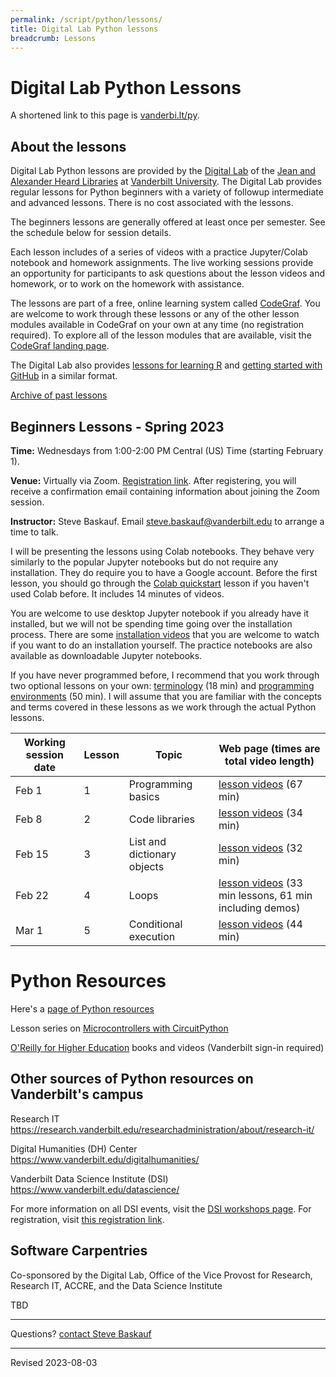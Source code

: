 ```yaml
---
permalink: /script/python/lessons/
title: Digital Lab Python lessons
breadcrumb: Lessons
---
```


# Digital Lab Python Lessons

A shortened link to this page is [vanderbi.lt/py](http://vanderbi.lt/py).

## About the lessons

Digital Lab Python lessons are provided by the [Digital Lab](https://www.library.vanderbilt.edu/disc/) of the [Jean and Alexander Heard Libraries](https://www.library.vanderbilt.edu/) at [Vanderbilt University](https://www.vanderbilt.edu/).  The Digital Lab provides regular lessons for Python beginners with a variety of followup intermediate and advanced lessons. There is no cost associated with the lessons.

The beginners lessons are generally offered at least once per semester.  See the schedule below for session details.   

Each lesson includes of a series of videos with a practice Jupyter/Colab notebook and homework assignments. The live working sessions provide an opportunity for participants to ask questions about the lesson videos and homework, or to work on the homework with assistance.  

The lessons are part of a free, online learning system called [CodeGraf](../../codegraf). You are welcome to work through these lessons or any of the other lesson modules available in CodeGraf on your own at any time (no registration required). To explore all of the lesson modules that are available, visit the [CodeGraf landing page](../../codegraf). 

The Digital Lab also provides [lessons for learning R](http://vanderbi.lt/r) and [getting started with GitHub](http://vanderbi.lt/github) in a similar format.

[Archive of past lessons](../archive/)


## Beginners Lessons - Spring 2023

**Time:** Wednesdays from 1:00-2:00 PM Central (US) Time (starting February 1). 

**Venue:** Virtually via Zoom.  [Registration link](https://vanderbilt.zoom.us/meeting/register/tJUpd-uqrzsjGtKW_B405-79c6IUnKtMnTZr). After registering, you will receive a confirmation email containing information about joining the Zoom session. 

**Instructor:** Steve Baskauf. Email [steve.baskauf@vanderbilt.edu](mailto:steve.baskauf@vanderbilt.edu) to arrange a time to talk.

I will be presenting the lessons using Colab notebooks. They behave very similarly to the popular Jupyter notebooks but do not require any installation. They do require you to have a Google account. Before the first lesson, you should go through the [Colab quickstart](../../codegraf/003a/) lesson if you haven't used Colab before. It includes 14 minutes of videos.

You are welcome to use desktop Jupyter notebook if you already have it installed, but we will not be spending time going over the installation process. There are some [installation videos](../../codegraf/003/) that you are welcome to watch if you want to do an installation yourself. The practice notebooks are also available as downloadable Jupyter notebooks.

If you have never programmed before, I recommend that you work through two optional lessons on your own: [terminology](../../codegraf/001/) (18 min) and [programming environments](../../codegraf/002/) (50 min). I will assume that you are familiar with the concepts and terms covered in these lessons as we work through the actual Python lessons.

| Working session date | Lesson | Topic | Web page (times are total video length) |
|---|---|---|---|
| Feb 1 | 1 | Programming basics | [lesson videos](../../codegraf/004/) (67 min) |
| Feb 8 | 2 | Code libraries | [lesson videos](../../codegraf/005/) (34 min) |
| Feb 15 | 3 | List and dictionary objects | [lesson videos](../../codegraf/006a/) (32 min) |
| Feb 22 | 4 | Loops | [lesson videos](../../codegraf/006b/) (33 min lessons, 61 min including demos) |
| Mar 1 | 5 | Conditional execution | [lesson videos](../../codegraf/006c/) (44 min) |




# Python Resources

Here's a [page of Python resources](../)

Lesson series on [Microcontrollers with CircuitPython](../circuit/)

[O'Reilly for Higher Education](http://www.library.vanderbilt.edu/eres?id=1676) books and videos (Vanderbilt sign-in required)

## Other sources of Python resources on Vanderbilt's campus

Research IT <https://research.vanderbilt.edu/researchadministration/about/research-it/>

Digital Humanities (DH) Center <https://www.vanderbilt.edu/digitalhumanities/>

Vanderbilt Data Science Institute (DSI) <https://www.vanderbilt.edu/datascience/>

For more information on all DSI events, visit the [DSI workshops page](https://www.vanderbilt.edu/datascience/events/data-science-workshops/). For registration, visit [this registration link](https://docs.google.com/forms/d/e/1FAIpQLSdHoJitkCQ1zXwTEQuLpGCqBGZvUYwLB4Nhcrs19t_-Wi_HCg/viewform?usp=sf_link).


## Software Carpentries 

Co-sponsored by the Digital Lab, Office of the Vice Provost for Research, Research IT, ACCRE, and the Data Science Institute

TBD

--------------------

Questions? [contact Steve Baskauf](mailto:steve.baskauf@vanderbilt.edu)

----
Revised 2023-08-03
